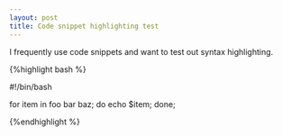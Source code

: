 ```yaml
---
layout: post
title: Code snippet highlighting test
---
```


I frequently use code snippets and want to test out syntax highlighting.

{%highlight bash %}

#!/bin/bash

for item in foo bar baz;
	do echo $item;
	done;

{%endhighlight %}
